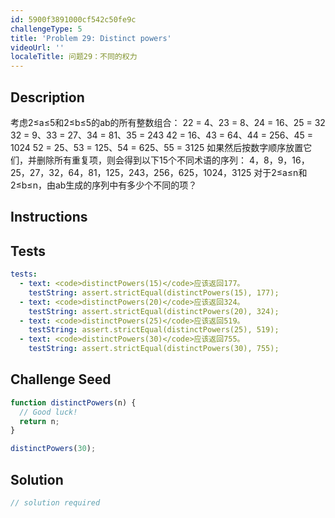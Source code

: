 ```yaml
---
id: 5900f3891000cf542c50fe9c
challengeType: 5
title: 'Problem 29: Distinct powers'
videoUrl: ''
localeTitle: 问题29：不同的权力
---
```


## Description
<section id="description">
考虑2≤a≤5和2≤b≤5的ab的所有整数组合：
22 = 4、23 = 8、24 = 16、25 = 32
32 = 9、33 = 27、34 = 81、35 = 243
42 = 16、43 = 64、44 = 256、45 = 1024
52 = 25、53 = 125、54 = 625、55 = 3125
如果然后按数字顺序放置它们，并删除所有重复项，则会得到以下15个不同术语的序列：
4，8，9，16，25，27，32，64，81，125，243，256，625，1024，3125
对于2≤a≤n和2≤b≤n，由ab生成的序列中有多少个不同的项？
</section>

## Instructions
<section id="instructions">
</section>

## Tests
<section id='tests'>

```yml
tests:
  - text: <code>distinctPowers(15)</code>应该返回177。
    testString: assert.strictEqual(distinctPowers(15), 177);
  - text: <code>distinctPowers(20)</code>应该返回324。
    testString: assert.strictEqual(distinctPowers(20), 324);
  - text: <code>distinctPowers(25)</code>应该返回519。
    testString: assert.strictEqual(distinctPowers(25), 519);
  - text: <code>distinctPowers(30)</code>应该返回755。
    testString: assert.strictEqual(distinctPowers(30), 755);

```

</section>

## Challenge Seed
<section id='challengeSeed'>

<div id='js-seed'>

```js
function distinctPowers(n) {
  // Good luck!
  return n;
}

distinctPowers(30);

```

</div>



</section>

## Solution
<section id='solution'>

```js
// solution required
```
</section>
